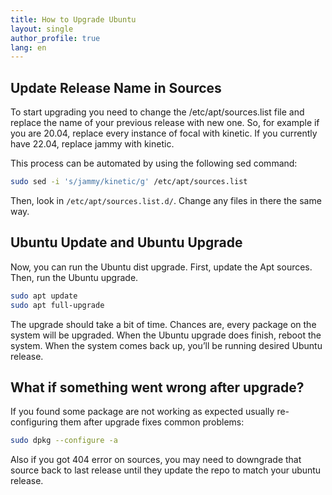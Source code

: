 ```yaml
---
title: How to Upgrade Ubuntu
layout: single
author_profile: true
lang: en
---
```

## Update Release Name in Sources

To start upgrading you need to change the /etc/apt/sources.list file and replace the name of your previous release with new one. So, for example if you are 20.04, replace every instance of focal with kinetic. If you currently have 22.04, replace jammy with kinetic.

This process can be automated by using the following sed command:

```bash
sudo sed -i 's/jammy/kinetic/g' /etc/apt/sources.list
```

Then, look in ```/etc/apt/sources.list.d/```. Change any files in there the same way.

## Ubuntu Update and Ubuntu Upgrade

Now, you can run the Ubuntu dist upgrade. First, update the Apt sources. Then, run the Ubuntu upgrade.

```bash
sudo apt update
sudo apt full-upgrade
```

The upgrade should take a bit of time. Chances are, every package on the system will be upgraded. When the Ubuntu upgrade does finish, reboot the system. When the system comes back up, you’ll be running desired Ubuntu release.

## What if something went wrong after upgrade?

If you found some package are not working as expected usually re-configuring them after upgrade fixes common problems:

```bash
sudo dpkg --configure -a
```

Also if you got 404 error on sources, you may need to downgrade that source back to last release until they update the repo to match your ubuntu release.
